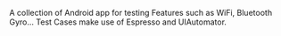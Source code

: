 A collection of Android app for testing Features such as WiFi, Bluetooth Gyro...
Test Cases make use of Espresso and UIAutomator.
